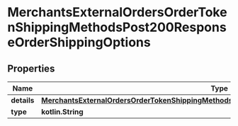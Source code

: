 
# MerchantsExternalOrdersOrderTokenShippingMethodsPost200ResponseOrderShippingOptions

## Properties
Name | Type | Description | Notes
------------ | ------------- | ------------- | -------------
**details** | [**MerchantsExternalOrdersOrderTokenShippingMethodsPost200ResponseOrderShippingOptionsDetails**](MerchantsExternalOrdersOrderTokenShippingMethodsPost200ResponseOrderShippingOptionsDetails.md) |  | 
**type** | **kotlin.String** |  | 



